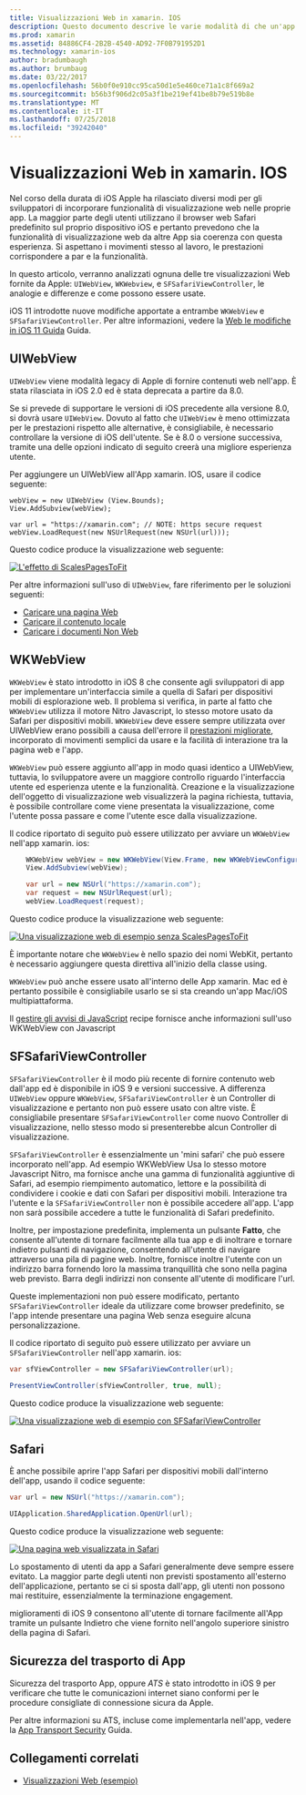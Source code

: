 ```yaml
---
title: Visualizzazioni Web in xamarin. IOS
description: Questo documento descrive le varie modalità di che un'app xamarin. IOS possa visualizzare il contenuto web. Viene descritto UIWebView WKWebView, SFSafariViewController, Safari e sicurezza del trasporto di app.
ms.prod: xamarin
ms.assetid: 84886CF4-2B2B-4540-AD92-7F0B791952D1
ms.technology: xamarin-ios
author: bradumbaugh
ms.author: brumbaug
ms.date: 03/22/2017
ms.openlocfilehash: 56b0f0e910cc95ca50d1e5e460ce71a1c8f669a2
ms.sourcegitcommit: b56b3f906d2c05a3f1be219ef41be8b79e519b8e
ms.translationtype: MT
ms.contentlocale: it-IT
ms.lasthandoff: 07/25/2018
ms.locfileid: "39242040"
---
```

# <a name="web-views-in-xamarinios"></a>Visualizzazioni Web in xamarin. IOS

Nel corso della durata di iOS Apple ha rilasciato diversi modi per gli sviluppatori di incorporare funzionalità di visualizzazione web nelle proprie app. La maggior parte degli utenti utilizzano il browser web Safari predefinito sul proprio dispositivo iOS e pertanto prevedono che la funzionalità di visualizzazione web da altre App sia coerenza con questa esperienza. Si aspettano i movimenti stesso al lavoro, le prestazioni corrispondere a par e la funzionalità.

In questo articolo, verranno analizzati ognuna delle tre visualizzazioni Web fornite da Apple: `UIWebView`, `WKWebview`, e `SFSafariViewController`, le analogie e differenze e come possono essere usate. 

iOS 11 introdotte nuove modifiche apportate a entrambe `WKWebView` e `SFSafariViewController`. Per altre informazioni, vedere la [Web le modifiche in iOS 11 Guida](~/ios/platform/introduction-to-ios11/web.md) Guida.

## <a name="uiwebview"></a>UIWebView

`UIWebView` viene modalità legacy di Apple di fornire contenuti web nell'app. È stata rilasciata in iOS 2.0 ed è stata deprecata a partire da 8.0.

Se si prevede di supportare le versioni di iOS precedente alla versione 8.0, si dovrà usare `UIWebView`. Dovuto al fatto che `UIWebView` è meno ottimizzata per le prestazioni rispetto alle alternative, è consigliabile, è necessario controllare la versione di iOS dell'utente. Se è 8.0 o versione successiva, tramite una delle opzioni indicato di seguito creerà una migliore esperienza utente.
 
Per aggiungere un UIWebView all'App xamarin. IOS, usare il codice seguente:
 
```
webView = new UIWebView (View.Bounds);
View.AddSubview(webView);

var url = "https://xamarin.com"; // NOTE: https secure request
webView.LoadRequest(new NSUrlRequest(new NSUrl(url)));
```

Questo codice produce la visualizzazione web seguente:

[![](uiwebview-images/webview.png "L'effetto di ScalesPagesToFit")](uiwebview-images/webview.png#lightbox)

Per altre informazioni sull'uso di `UIWebView`, fare riferimento per le soluzioni seguenti:


- [Caricare una pagina Web](https://github.com/xamarin/recipes/tree/master/Recipes/ios/content_controls/web_view/load_a_web_page)
- [Caricare il contenuto locale](https://github.com/xamarin/recipes/tree/master/Recipes/ios/content_controls/web_view/load_local_content)
- [Caricare i documenti Non Web](https://github.com/xamarin/recipes/tree/master/Recipes/ios/content_controls/web_view/load_non-web_documents)

## <a name="wkwebview"></a>WKWebView

`WKWebView` è stato introdotto in iOS 8 che consente agli sviluppatori di app per implementare un'interfaccia simile a quella di Safari per dispositivi mobili di esplorazione web. Il problema si verifica, in parte al fatto che `WKWebView` utilizza il motore Nitro Javascript, lo stesso motore usato da Safari per dispositivi mobili. `WKWebView` deve essere sempre utilizzata over UIWebView erano possibili a causa dell'errore il [prestazioni migliorate](http://blog.initlabs.com/post/100113463211/wkwebview-vs-uiwebview), incorporato di movimenti semplici da usare e la facilità di interazione tra la pagina web e l'app.
  
`WKWebView` può essere aggiunto all'app in modo quasi identico a UIWebView, tuttavia, lo sviluppatore avere un maggiore controllo riguardo l'interfaccia utente ed esperienza utente e la funzionalità. Creazione e la visualizzazione dell'oggetto di visualizzazione web visualizzerà la pagina richiesta, tuttavia, è possibile controllare come viene presentata la visualizzazione, come l'utente possa passare e come l'utente esce dalla visualizzazione.  

Il codice riportato di seguito può essere utilizzato per avviare un `WKWebView` nell'app xamarin. ios:

```csharp
    WKWebView webView = new WKWebView(View.Frame, new WKWebViewConfiguration());
    View.AddSubview(webView);

    var url = new NSUrl("https://xamarin.com");
    var request = new NSUrlRequest(url);
    webView.LoadRequest(request);
```

Questo codice produce la visualizzazione web seguente:

[![](uiwebview-images/wkwebview.png "Una visualizzazione web di esempio senza ScalesPagesToFit")](uiwebview-images/wkwebview.png#lightbox)

È importante notare che `WKWebView` è nello spazio dei nomi WebKit, pertanto è necessario aggiungere questa direttiva all'inizio della classe using.

`WKWebView` può anche essere usato all'interno delle App xamarin. Mac ed è pertanto possibile è consigliabile usarlo se si sta creando un'app Mac/iOS multipiattaforma.

Il [gestire gli avvisi di JavaScript](https://github.com/xamarin/recipes/tree/master/Recipes/ios/content_controls/web_view/handle_javascript_alerts) recipe fornisce anche informazioni sull'uso WKWebView con Javascript

<a name="safariviewcontroller" />

## <a name="sfsafariviewcontroller"></a>SFSafariViewController
 
 `SFSafariViewController` è il modo più recente di fornire contenuto web dall'app ed è disponibile in iOS 9 e versioni successive. A differenza `UIWebView` oppure `WKWebView`, `SFSafariViewController` è un Controller di visualizzazione e pertanto non può essere usato con altre viste. È consigliabile presentare `SFSafariViewController` come nuovo Controller di visualizzazione, nello stesso modo si presenterebbe alcun Controller di visualizzazione.
 
 `SFSafariViewController` è essenzialmente un 'mini safari' che può essere incorporato nell'app. Ad esempio WKWebView Usa lo stesso motore Javascript Nitro, ma fornisce anche una gamma di funzionalità aggiuntive di Safari, ad esempio riempimento automatico, lettore e la possibilità di condividere i cookie e dati con Safari per dispositivi mobili. Interazione tra l'utente e la `SFSafariViewController` non è possibile accedere all'app. L'app non sarà possibile accedere a tutte le funzionalità di Safari predefinito.
 
Inoltre, per impostazione predefinita, implementa un pulsante **Fatto**, che consente all'utente di tornare facilmente alla tua app e di inoltrare e tornare indietro pulsanti di navigazione, consentendo all'utente di navigare attraverso una pila di pagine web. Inoltre, fornisce inoltre l'utente con un indirizzo barra fornendo loro la massima tranquillità che sono nella pagina web previsto. Barra degli indirizzi non consente all'utente di modificare l'url. 

Queste implementazioni non può essere modificato, pertanto `SFSafariViewController` ideale da utilizzare come browser predefinito, se l'app intende presentare una pagina Web senza eseguire alcuna personalizzazione.

Il codice riportato di seguito può essere utilizzato per avviare un `SFSafariViewController` nell'app xamarin. ios:

```csharp
var sfViewController = new SFSafariViewController(url);

PresentViewController(sfViewController, true, null);
```

Questo codice produce la visualizzazione web seguente:

[![](uiwebview-images/sfsafariviewcontroller.png "Una visualizzazione web di esempio con SFSafariViewController")](uiwebview-images/sfsafariviewcontroller.png#lightbox)

## <a name="safari"></a>Safari

È anche possibile aprire l'app Safari per dispositivi mobili dall'interno dell'app, usando il codice seguente:

```csharp
var url = new NSUrl("https://xamarin.com");

UIApplication.SharedApplication.OpenUrl(url);

```

Questo codice produce la visualizzazione web seguente:

[![](uiwebview-images/safari.png "Una pagina web visualizzata in Safari")](uiwebview-images/safari.png#lightbox)

Lo spostamento di utenti da app a Safari generalmente deve sempre essere evitato. La maggior parte degli utenti non previsti spostamento all'esterno dell'applicazione, pertanto se ci si sposta dall'app, gli utenti non possono mai restituire, essenzialmente la terminazione engagement.

miglioramenti di iOS 9 consentono all'utente di tornare facilmente all'App tramite un pulsante Indietro che viene fornito nell'angolo superiore sinistro della pagina di Safari.

## <a name="app-transport-security"></a>Sicurezza del trasporto di App

Sicurezza del trasporto App, oppure *ATS* è stato introdotto in iOS 9 per verificare che tutte le comunicazioni internet siano conformi per le procedure consigliate di connessione sicura da Apple.

Per altre informazioni su ATS, incluse come implementarla nell'app, vedere la [App Transport Security](~/ios/app-fundamentals/ats.md) Guida.

## <a name="related-links"></a>Collegamenti correlati

- [Visualizzazioni Web (esempio)](https://developer.xamarin.com/samples/monotouch/WebView/)
